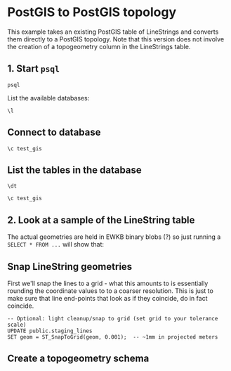 # PostGIS to PostGIS topology

This example takes an existing PostGIS table of LineStrings and converts them directly to a PostGIS topology. Note that this version does not involve the creation of a topogeometry column in the LineStrings table.

## 1. Start `psql`

`psql`

List the available databases:

`\l`

## Connect to database

`\c test_gis`

## List the tables in the database

`\dt`

```
\c test_gis
```

## 2. Look at a sample of the LineString table

The actual geometries are held in EWKB binary blobs (?) so just running a `SELECT * FROM ...` will show that:



## Snap LineString geometries

First we'll snap the lines to a grid - what this amounts to is essentially rounding the coordinate values to to a coarser resolution. This is just to make sure that line end-points that look as if they coincide, do in fact coincide.

```
-- Optional: light cleanup/snap to grid (set grid to your tolerance scale)
UPDATE public.staging_lines
SET geom = ST_SnapToGrid(geom, 0.001);  -- ~1mm in projected meters
```

## Create a topogeometry schema

